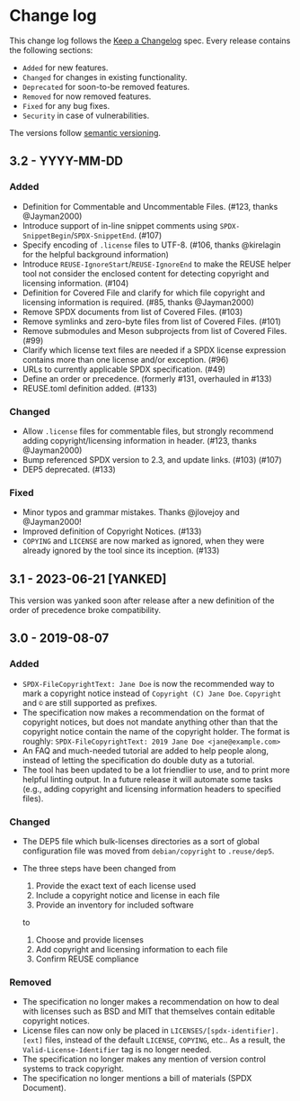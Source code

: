 <!--
SPDX-FileCopyrightText: 2019 Free Software Foundation Europe e.V.
SPDX-FileCopyrightText: 2023 DB Systel GmbH

SPDX-License-Identifier: CC-BY-SA-4.0
-->

# Change log

This change log follows the [Keep a
Changelog](http://keepachangelog.com/) spec. Every release contains the
following sections:

-   `Added` for new features.
-   `Changed` for changes in existing functionality.
-   `Deprecated` for soon-to-be removed features.
-   `Removed` for now removed features.
-   `Fixed` for any bug fixes.
-   `Security` in case of vulnerabilities.

The versions follow [semantic versioning](https://semver.org).

## 3.2 - YYYY-MM-DD

### Added

- Definition for Commentable and Uncommentable Files. (#123, thanks @Jayman2000)
- Introduce support of in-line snippet comments using
  `SPDX-SnippetBegin`/`SPDX-SnippetEnd`. (#107)
- Specify encoding of `.license` files to UTF-8. (#106, thanks @kirelagin for
  the helpful background information)
- Introduce `REUSE-IgnoreStart`/`REUSE-IgnoreEnd` to make the REUSE helper tool
  not consider the enclosed content for detecting copyright and licensing
  information. (#104)
- Definition for Covered File and clarify for which file copyright and licensing
  information is required. (#85, thanks @Jayman2000)
- Remove SPDX documents from list of Covered Files. (#103)
- Remove symlinks and zero-byte files from list of Covered Files. (#101)
- Remove submodules and Meson subprojects from list of Covered Files. (#99)
- Clarify which license text files are needed if a SPDX license expression
  contains more than one license and/or exception. (#96)
- URLs to currently applicable SPDX specification. (#49)
- Define an order or precedence. (formerly #131, overhauled in #133)
- REUSE.toml definition added. (#133)

### Changed

- Allow `.license` files for commentable files, but strongly recommend adding
  copyright/licensing information in header. (#123, thanks @Jayman2000)
- Bump referenced SPDX version to 2.3, and update links. (#103) (#107)
- DEP5 deprecated. (#133)

### Fixed

- Minor typos and grammar mistakes. Thanks @jlovejoy and @Jayman2000!
- Improved definition of Copyright Notices. (#133)
- `COPYING` and `LICENSE` are now marked as ignored, when they were already
  ignored by the tool since its inception. (#133)

## 3.1 - 2023-06-21 [YANKED]

This version was yanked soon after release after a new definition of the order
of precedence broke compatibility.

## 3.0 - 2019-08-07

### Added

- `SPDX-FileCopyrightText: Jane Doe` is now the recommended way to mark a copyright
  notice instead of `Copyright (C) Jane Doe`. `Copyright` and `©` are still
  supported as prefixes.
- The specification now makes a recommendation on the format of copyright
  notices, but does not mandate anything other than that the copyright notice
  contain the name of the copyright holder. The format is roughly:
  `SPDX-FileCopyrightText: 2019 Jane Doe <jane@example.com>`
- An FAQ and much-needed tutorial are added to help people along, instead of
  letting the specification do double duty as a tutorial.
- The tool has been updated to be a lot friendlier to use, and to print more
  helpful linting output. In a future release it will automate some tasks (e.g.,
  adding copyright and licensing information headers to specified files).

### Changed

- The DEP5 file which bulk-licenses directories as a sort of global
  configuration file was moved from `debian/copyright` to `.reuse/dep5`.
- The three steps have been changed from
  1. Provide the exact text of each license used
  2. Include a copyright notice and license in each file
  3. Provide an inventory for included software

  to

  1. Choose and provide licenses
  2. Add copyright and licensing information to each file
  3. Confirm REUSE compliance

### Removed

- The specification no longer makes a recommendation on how to deal with
  licenses such as BSD and MIT that themselves contain editable copyright
  notices.
- License files can now only be placed in `LICENSES/[spdx-identifier].[ext]`
  files, instead of the default `LICENSE`, `COPYING`, etc.. As a result, the
  `Valid-License-Identifier` tag is no longer needed.
- The specification no longer makes any mention of version control systems to
  track copyright.
- The specification no longer mentions a bill of materials (SPDX Document).
